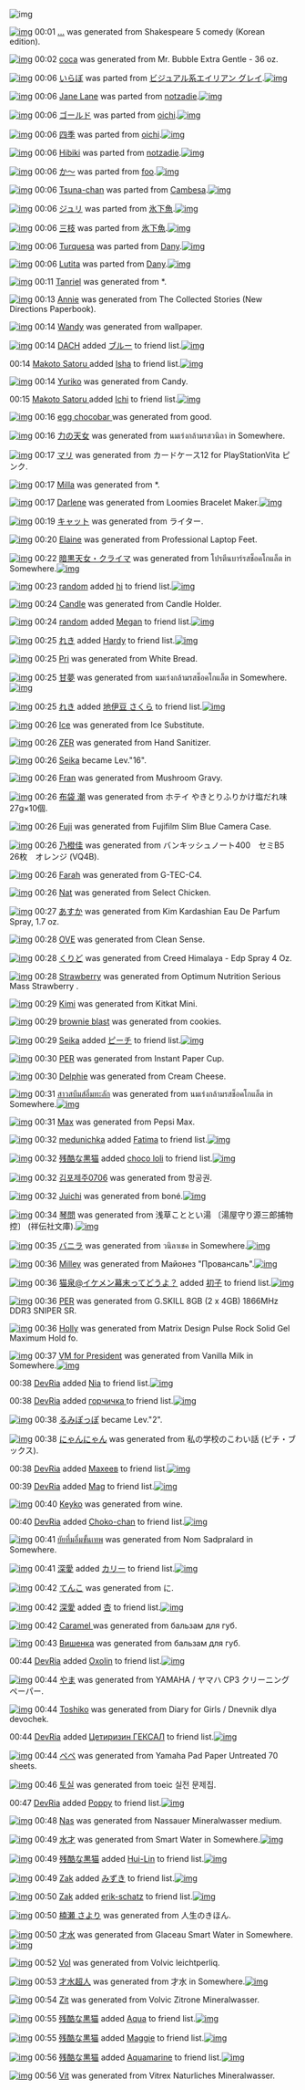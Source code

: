 ![img](http://gdrive-cdn.herokuapp.com/get/0B-nxIpt4DE2TdGhPalFPcFpSY0E/512px-barcode.png)

[![img](http://www.deviantsart.com/2m0m91l.png)](http://www.barcodekanojo.com/kanojo/3043703/...) 00:01 [...](http://www.barcodekanojo.com/kanojo/3043703/...) was generated from Shakespeare 5 comedy (Korean edition).

[![img](http://www.deviantsart.com/2l9hjhc.png)](http://www.barcodekanojo.com/kanojo/3043704/coca) 00:02 [coca](http://www.barcodekanojo.com/kanojo/3043704/coca) was generated from Mr. Bubble Extra Gentle - 36 oz.

[![img](http://www.deviantsart.com/12osh33.png)](http://www.barcodekanojo.com/kanojo/2971084/%E3%81%84%E3%82%89%E3%81%BC) 00:06 [いらぼ](http://www.barcodekanojo.com/kanojo/2971084/%E3%81%84%E3%82%89%E3%81%BC) was parted from [ビジュアル系エイリアン グレイ](http://www.barcodekanojo.com/kanojo/2971084/%E3%81%84%E3%82%89%E3%81%BC).[![img](http://www.deviantsart.com/kj51e0.jpeg)](http://www.barcodekanojo.com/user/441/%E3%83%93%E3%82%B8%E3%83%A5%E3%82%A2%E3%83%AB%E7%B3%BB%E3%82%A8%E3%82%A4%E3%83%AA%E3%82%A2%E3%83%B3%20%E3%82%B0%E3%83%AC%E3%82%A4) 

[![img](http://www.deviantsart.com/111nhpi.png)](http://www.barcodekanojo.com/kanojo/2958369/Jane%20Lane) 00:06 [Jane Lane](http://www.barcodekanojo.com/kanojo/2958369/Jane%20Lane) was parted from [notzadie](http://www.barcodekanojo.com/kanojo/2958369/Jane%20Lane).[![img](http://www.deviantsart.com/cfm7df.jpeg)](http://www.barcodekanojo.com/user/273016/notzadie) 

[![img](http://www.deviantsart.com/d8p3pn.png)](http://www.barcodekanojo.com/kanojo/2592654/%E3%82%B4%E3%83%BC%E3%83%AB%E3%83%89) 00:06 [ゴールド](http://www.barcodekanojo.com/kanojo/2592654/%E3%82%B4%E3%83%BC%E3%83%AB%E3%83%89) was parted from [oichi](http://www.barcodekanojo.com/kanojo/2592654/%E3%82%B4%E3%83%BC%E3%83%AB%E3%83%89).[![img](http://www.deviantsart.com/2js26ki.jpeg)](http://www.barcodekanojo.com/user/16621/oichi) 

[![img](http://www.deviantsart.com/2d71chh.png)](http://www.barcodekanojo.com/kanojo/1323363/%E5%9B%9B%E5%AD%A3) 00:06 [四季](http://www.barcodekanojo.com/kanojo/1323363/%E5%9B%9B%E5%AD%A3) was parted from [oichi](http://www.barcodekanojo.com/kanojo/1323363/%E5%9B%9B%E5%AD%A3).[![img](http://www.deviantsart.com/2js26ki.jpeg)](http://www.barcodekanojo.com/user/16621/oichi) 

[![img](http://www.deviantsart.com/2okcc6r.png)](http://www.barcodekanojo.com/kanojo/2955906/Hibiki) 00:06 [Hibiki](http://www.barcodekanojo.com/kanojo/2955906/Hibiki) was parted from [notzadie](http://www.barcodekanojo.com/kanojo/2955906/Hibiki).[![img](http://www.deviantsart.com/cfm7df.jpeg)](http://www.barcodekanojo.com/user/273016/notzadie) 

[![img](http://www.deviantsart.com/2ii4q33.png)](http://www.barcodekanojo.com/kanojo/2706098/%E3%81%8B%E3%80%9C) 00:06 [か〜](http://www.barcodekanojo.com/kanojo/2706098/%E3%81%8B%E3%80%9C) was parted from [foo](http://www.barcodekanojo.com/kanojo/2706098/%E3%81%8B%E3%80%9C).[![img](http://www.deviantsart.com/1mupksr.jpeg)](http://www.barcodekanojo.com/user/323/foo) 

[![img](http://www.deviantsart.com/14kodm2.png)](http://www.barcodekanojo.com/kanojo/2918424/Tsuna-chan) 00:06 [Tsuna-chan](http://www.barcodekanojo.com/kanojo/2918424/Tsuna-chan) was parted from [Cambesa](http://www.barcodekanojo.com/kanojo/2918424/Tsuna-chan).[![img](http://www.deviantsart.com/3o8egao.jpeg)](http://www.barcodekanojo.com/user/260820/Cambesa) 

[![img](http://www.deviantsart.com/28bnu4n.png)](http://www.barcodekanojo.com/kanojo/2969795/%E3%82%B8%E3%83%A5%E3%83%AA) 00:06 [ジュリ](http://www.barcodekanojo.com/kanojo/2969795/%E3%82%B8%E3%83%A5%E3%83%AA) was parted from [氷下魚](http://www.barcodekanojo.com/kanojo/2969795/%E3%82%B8%E3%83%A5%E3%83%AA).[![img](http://www.deviantsart.com/1oavpsm.jpeg)](http://www.barcodekanojo.com/user/246836/%E6%B0%B7%E4%B8%8B%E9%AD%9A) 

[![img](http://www.deviantsart.com/3om6b30.png)](http://www.barcodekanojo.com/kanojo/2969782/%E4%B8%89%E6%9E%9D) 00:06 [三枝](http://www.barcodekanojo.com/kanojo/2969782/%E4%B8%89%E6%9E%9D) was parted from [氷下魚](http://www.barcodekanojo.com/kanojo/2969782/%E4%B8%89%E6%9E%9D).[![img](http://www.deviantsart.com/1oavpsm.jpeg)](http://www.barcodekanojo.com/user/246836/%E6%B0%B7%E4%B8%8B%E9%AD%9A) 

[![img](http://www.deviantsart.com/14sml8g.png)](http://www.barcodekanojo.com/kanojo/2953368/Turquesa) 00:06 [Turquesa](http://www.barcodekanojo.com/kanojo/2953368/Turquesa) was parted from [Dany](http://www.barcodekanojo.com/kanojo/2953368/Turquesa).[![img](http://www.deviantsart.com/1234h9o.jpeg)](http://www.barcodekanojo.com/user/271327/Dany) 

[![img](http://www.deviantsart.com/2vh09q7.png)](http://www.barcodekanojo.com/kanojo/2925465/Lutita) 00:06 [Lutita](http://www.barcodekanojo.com/kanojo/2925465/Lutita) was parted from [Dany](http://www.barcodekanojo.com/kanojo/2925465/Lutita).[![img](http://www.deviantsart.com/1234h9o.jpeg)](http://www.barcodekanojo.com/user/271327/Dany) 

[![img](http://www.deviantsart.com/3doccas.png)](http://www.barcodekanojo.com/kanojo/3043705/Tanriel) 00:11 [Tanriel](http://www.barcodekanojo.com/kanojo/3043705/Tanriel) was generated from *.

[![img](http://www.deviantsart.com/3jst4vq.png)](http://www.barcodekanojo.com/kanojo/3043706/Annie) 00:13 [Annie](http://www.barcodekanojo.com/kanojo/3043706/Annie) was generated from The Collected Stories (New Directions Paperbook).

[![img](http://www.deviantsart.com/38dpggl.png)](http://www.barcodekanojo.com/kanojo/3043707/Wandy) 00:14 [Wandy](http://www.barcodekanojo.com/kanojo/3043707/Wandy) was generated from wallpaper.

[![img](http://www.deviantsart.com/1erllea.jpeg)](http://www.barcodekanojo.com/user/283907/DACH) 00:14 [DACH](http://www.barcodekanojo.com/user/283907/DACH) added [ブルー](http://www.barcodekanojo.com/kanojo/2498146/%E3%83%96%E3%83%AB%E3%83%BC) to friend list.[![img](http://www.deviantsart.com/24ohskf.png)](http://www.barcodekanojo.com/kanojo/2498146/%E3%83%96%E3%83%AB%E3%83%BC) 

00:14 [Makoto Satoru ](http://www.barcodekanojo.com/user/447249/Makoto%20Satoru%20) added [Isha](http://www.barcodekanojo.com/kanojo/2581144/Isha) to friend list.[![img](http://www.deviantsart.com/1ojlanu.png)](http://www.barcodekanojo.com/kanojo/2581144/Isha) 

[![img](http://www.deviantsart.com/3psl0gs.png)](http://www.barcodekanojo.com/kanojo/3043708/Yuriko) 00:14 [Yuriko](http://www.barcodekanojo.com/kanojo/3043708/Yuriko) was generated from Candy.

00:15 [Makoto Satoru ](http://www.barcodekanojo.com/user/447249/Makoto%20Satoru%20) added [Ichi](http://www.barcodekanojo.com/kanojo/2335013/Ichi) to friend list.[![img](http://www.deviantsart.com/1t2tvv8.png)](http://www.barcodekanojo.com/kanojo/2335013/Ichi) 

[![img](http://www.deviantsart.com/2evfinq.png)](http://www.barcodekanojo.com/kanojo/3043709/egg%20chocobar%20) 00:16 [egg chocobar ](http://www.barcodekanojo.com/kanojo/3043709/egg%20chocobar%20) was generated from good.

[![img](http://www.deviantsart.com/24rdbal.png)](http://www.barcodekanojo.com/kanojo/3043710/%E5%8A%9B%E3%81%AE%E5%A4%A9%E5%A5%B3) 00:16 [力の天女](http://www.barcodekanojo.com/kanojo/3043710/%E5%8A%9B%E3%81%AE%E5%A4%A9%E5%A5%B3) was generated from นมเร่งกล้ามรสวนิลา in Somewhere.

[![img](http://www.deviantsart.com/ghu5rf.png)](http://www.barcodekanojo.com/kanojo/3043711/%E3%83%9E%E3%83%AA) 00:17 [マリ](http://www.barcodekanojo.com/kanojo/3043711/%E3%83%9E%E3%83%AA) was generated from カードケース12 for PlayStationVita ピンク.

[![img](http://www.deviantsart.com/1mvitr1.png)](http://www.barcodekanojo.com/kanojo/3043712/Milla) 00:17 [Milla](http://www.barcodekanojo.com/kanojo/3043712/Milla) was generated from *.

[![img](http://www.deviantsart.com/21nk8jl.png)](http://www.barcodekanojo.com/kanojo/3043713/Darlene) 00:17 [Darlene](http://www.barcodekanojo.com/kanojo/3043713/Darlene) was generated from Loomies Bracelet Maker.[![img](http://www.deviantsart.com/1ilfoit.jpeg)](http://www.barcodekanojo.com/product_images/barcode/5758205/1404659821/Loomies%20Bracelet%20Maker.jpg) 

[![img](http://www.deviantsart.com/278vnoj.png)](http://www.barcodekanojo.com/kanojo/3043714/%E3%82%AD%E3%83%A3%E3%83%83%E3%83%88) 00:19 [キャット](http://www.barcodekanojo.com/kanojo/3043714/%E3%82%AD%E3%83%A3%E3%83%83%E3%83%88) was generated from ライター.

[![img](http://www.deviantsart.com/3h6f133.png)](http://www.barcodekanojo.com/kanojo/3043715/Elaine) 00:20 [Elaine](http://www.barcodekanojo.com/kanojo/3043715/Elaine) was generated from Professional Laptop Feet.

[![img](http://www.deviantsart.com/gtqfg9.png)](http://www.barcodekanojo.com/kanojo/3043716/%E6%9A%97%E9%BB%92%E5%A4%A9%E5%A5%B3%E3%83%BB%E3%82%AF%E3%83%A9%E3%82%A4%E3%83%9E) 00:22 [暗黒天女・クライマ](http://www.barcodekanojo.com/kanojo/3043716/%E6%9A%97%E9%BB%92%E5%A4%A9%E5%A5%B3%E3%83%BB%E3%82%AF%E3%83%A9%E3%82%A4%E3%83%9E) was generated from โปรตีนบาร์รสช็อคโกแล็ต in Somewhere.[![img](http://www.deviantsart.com/1dr5tf2.jpeg)](http://www.barcodekanojo.com/product_images/barcode/5758208/1404660088/50x50x,PE0,PB9,P82,PE0,PB8,P9B,PE0,PB8,PA3,PE0,PB8,P95,PE0,PB8,PB5,PE0,PB8,P99,PE0,PB8,P9A,PE0,PB8,PB2,PE0,PB8,PA3,PE0,PB9,P8C,PE0,PB8,PA3,PE0,PB8,PAA,PE0,PB8,P8A,PE0,PB9,P87,PE0,PB8,PAD,PE0,PB8,P84,PE0,PB9,P82,PE0,PB8,P81,PE0,PB9,P81,PE0,PB8,PA5,PE0,PB9,P87,PE0,PB8,P95.jpg,qw=88,ah=88.pagespeed.ic.uwPGCraUtx.jpg) 

[![img](http://www.deviantsart.com/1bu0hed.jpeg)](http://www.barcodekanojo.com/user/474544/random) 00:23 [random](http://www.barcodekanojo.com/user/474544/random) added [hi](http://www.barcodekanojo.com/kanojo/2466796/hi) to friend list.[![img](http://www.deviantsart.com/2037fdn.png)](http://www.barcodekanojo.com/kanojo/2466796/hi) 

[![img](http://www.deviantsart.com/37erp3a.png)](http://www.barcodekanojo.com/kanojo/3043717/Candle) 00:24 [Candle](http://www.barcodekanojo.com/kanojo/3043717/Candle) was generated from Candle Holder.

[![img](http://www.deviantsart.com/1bu0hed.jpeg)](http://www.barcodekanojo.com/user/474544/random) 00:24 [random](http://www.barcodekanojo.com/user/474544/random) added [Megan](http://www.barcodekanojo.com/kanojo/2635312/Megan) to friend list.[![img](http://www.deviantsart.com/1dndl0g.png)](http://www.barcodekanojo.com/kanojo/2635312/Megan) 

[![img](http://www.deviantsart.com/1homs81.jpeg)](http://www.barcodekanojo.com/user/422141/%E3%82%8C%E3%81%8D) 00:25 [れき](http://www.barcodekanojo.com/user/422141/%E3%82%8C%E3%81%8D) added [Hardy](http://www.barcodekanojo.com/kanojo/2565849/Hardy) to friend list.[![img](http://www.deviantsart.com/366dl9t.png)](http://www.barcodekanojo.com/kanojo/2565849/Hardy) 

[![img](http://www.deviantsart.com/3p0e5he.png)](http://www.barcodekanojo.com/kanojo/3043718/Pri) 00:25 [Pri](http://www.barcodekanojo.com/kanojo/3043718/Pri) was generated from White Bread.

[![img](http://www.deviantsart.com/3k2elkd.png)](http://www.barcodekanojo.com/kanojo/3043719/%E7%94%98%E5%A4%A2) 00:25 [甘夢](http://www.barcodekanojo.com/kanojo/3043719/%E7%94%98%E5%A4%A2) was generated from นมเร่งกล้ามรสช็อคโกแล็ต in Somewhere.[![img](http://www.deviantsart.com/20ddg3r.jpeg)](http://www.barcodekanojo.com/product_images/barcode/5758214/1404660280/50x50x,PE0,PB8,P99,PE0,PB8,PA1,PE0,PB9,P80,PE0,PB8,PA3,PE0,PB9,P88,PE0,PB8,P87,PE0,PB8,P81,PE0,PB8,PA5,PE0,PB9,P89,PE0,PB8,PB2,PE0,PB8,PA1,PE0,PB8,PA3,PE0,PB8,PAA,PE0,PB8,P8A,PE0,PB9,P87,PE0,PB8,PAD,PE0,PB8,P84,PE0,PB9,P82,PE0,PB8,P81,PE0,PB9,P81,PE0,PB8,PA5,PE0,PB9,P87,PE0,PB8,P95.jpg,qw=88,ah=88.pagespeed.ic.7ZA_c_XlUK.jpg) 

[![img](http://www.deviantsart.com/1homs81.jpeg)](http://www.barcodekanojo.com/user/422141/%E3%82%8C%E3%81%8D) 00:25 [れき](http://www.barcodekanojo.com/user/422141/%E3%82%8C%E3%81%8D) added [地伊豆 さくら](http://www.barcodekanojo.com/kanojo/497754/%E5%9C%B0%E4%BC%8A%E8%B1%86%20%E3%81%95%E3%81%8F%E3%82%89) to friend list.[![img](http://www.deviantsart.com/spc3nf.png)](http://www.barcodekanojo.com/kanojo/497754/%E5%9C%B0%E4%BC%8A%E8%B1%86%20%E3%81%95%E3%81%8F%E3%82%89) 

[![img](http://www.deviantsart.com/1e4nl9o.png)](http://www.barcodekanojo.com/kanojo/3043721/Ice) 00:26 [Ice](http://www.barcodekanojo.com/kanojo/3043721/Ice) was generated from Ice Substitute.

[![img](http://www.deviantsart.com/2b6g6k1.png)](http://www.barcodekanojo.com/kanojo/3043720/ZER) 00:26 [ZER](http://www.barcodekanojo.com/kanojo/3043720/ZER) was generated from Hand Sanitizer.

[![img](http://www.deviantsart.com/3q1fcs7.jpeg)](http://www.barcodekanojo.com/user/453246/Seika) 00:26 [Seika](http://www.barcodekanojo.com/user/453246/Seika) became Lev."16".

[![img](http://www.deviantsart.com/3ac3gvj.png)](http://www.barcodekanojo.com/kanojo/3043722/Fran) 00:26 [Fran](http://www.barcodekanojo.com/kanojo/3043722/Fran) was generated from Mushroom Gravy.

[![img](http://www.deviantsart.com/270ujeb.png)](http://www.barcodekanojo.com/kanojo/3043723/%E5%B8%83%E8%A2%8B%20%E6%BD%AE) 00:26 [布袋 潮](http://www.barcodekanojo.com/kanojo/3043723/%E5%B8%83%E8%A2%8B%20%E6%BD%AE) was generated from ホテイ やきとりふりかけ塩だれ味 27g×10個.

[![img](http://www.deviantsart.com/2hls95o.png)](http://www.barcodekanojo.com/kanojo/3043724/Fuji) 00:26 [Fuji](http://www.barcodekanojo.com/kanojo/3043724/Fuji) was generated from Fujifilm Slim Blue Camera Case.

[![img](http://www.deviantsart.com/15qcspo.png)](http://www.barcodekanojo.com/kanojo/3043725/%E4%B9%83%E6%A9%99%E4%BD%B3) 00:26 [乃橙佳](http://www.barcodekanojo.com/kanojo/3043725/%E4%B9%83%E6%A9%99%E4%BD%B3) was generated from バンキッシュノート400　セミB5　26枚　オレンジ (VQ4B).

[![img](http://www.deviantsart.com/16ku6uv.png)](http://www.barcodekanojo.com/kanojo/3043726/Farah) 00:26 [Farah](http://www.barcodekanojo.com/kanojo/3043726/Farah) was generated from G-TEC-C4.

[![img](http://www.deviantsart.com/3pku7qu.png)](http://www.barcodekanojo.com/kanojo/3043727/Nat) 00:26 [Nat](http://www.barcodekanojo.com/kanojo/3043727/Nat) was generated from Select Chicken.

[![img](http://www.deviantsart.com/otvbrc.png)](http://www.barcodekanojo.com/kanojo/3043728/%E3%81%82%E3%81%99%E3%81%8B) 00:27 [あすか](http://www.barcodekanojo.com/kanojo/3043728/%E3%81%82%E3%81%99%E3%81%8B) was generated from Kim Kardashian Eau De Parfum Spray, 1.7 oz.

[![img](http://www.deviantsart.com/1jdb73.png)](http://www.barcodekanojo.com/kanojo/3043729/OVE) 00:28 [OVE](http://www.barcodekanojo.com/kanojo/3043729/OVE) was generated from Clean Sense.

[![img](http://www.deviantsart.com/bbp3nj.png)](http://www.barcodekanojo.com/kanojo/3043731/%E3%81%8F%E3%82%8A%E3%81%A9) 00:28 [くりど](http://www.barcodekanojo.com/kanojo/3043731/%E3%81%8F%E3%82%8A%E3%81%A9) was generated from Creed Himalaya - Edp Spray 4 Oz.

[![img](http://www.deviantsart.com/22et043.png)](http://www.barcodekanojo.com/kanojo/3043730/Strawberry) 00:28 [Strawberry](http://www.barcodekanojo.com/kanojo/3043730/Strawberry) was generated from Optimum Nutrition Serious Mass Strawberry .

[![img](http://www.deviantsart.com/3p9ujts.png)](http://www.barcodekanojo.com/kanojo/3043732/Kimi) 00:29 [Kimi](http://www.barcodekanojo.com/kanojo/3043732/Kimi) was generated from Kitkat Mini.

[![img](http://www.deviantsart.com/251pt5u.png)](http://www.barcodekanojo.com/kanojo/3043733/brownie%20blast) 00:29 [brownie blast](http://www.barcodekanojo.com/kanojo/3043733/brownie%20blast) was generated from cookies.

[![img](http://www.deviantsart.com/3q1fcs7.jpeg)](http://www.barcodekanojo.com/user/453246/Seika) 00:29 [Seika](http://www.barcodekanojo.com/user/453246/Seika) added [ピーチ](http://www.barcodekanojo.com/kanojo/2060229/%E3%83%94%E3%83%BC%E3%83%81) to friend list.[![img](http://www.deviantsart.com/3eqkqb4.png)](http://www.barcodekanojo.com/kanojo/2060229/%E3%83%94%E3%83%BC%E3%83%81) 

[![img](http://www.deviantsart.com/kq95cg.png)](http://www.barcodekanojo.com/kanojo/3043734/PER) 00:30 [PER](http://www.barcodekanojo.com/kanojo/3043734/PER) was generated from Instant Paper Cup.

[![img](http://www.deviantsart.com/3d6nsp3.png)](http://www.barcodekanojo.com/kanojo/3043735/Delphie) 00:30 [Delphie](http://www.barcodekanojo.com/kanojo/3043735/Delphie) was generated from Cream Cheese.

[![img](http://www.deviantsart.com/2k3qirv.png)](http://www.barcodekanojo.com/kanojo/3043736/%E0%B8%AA%E0%B8%B2%E0%B8%A7%E0%B8%AA%E0%B8%9A%E0%B8%B6%E0%B8%A1%E0%B8%AA%E0%B9%8C%E0%B8%AD%E0%B8%B6%E0%B9%8B%E0%B8%A1%E0%B8%97%E0%B8%B0%E0%B8%A5%E0%B8%B1%E0%B8%81) 00:31 [สาวสบึมส์อึ๋มทะลัก](http://www.barcodekanojo.com/kanojo/3043736/%E0%B8%AA%E0%B8%B2%E0%B8%A7%E0%B8%AA%E0%B8%9A%E0%B8%B6%E0%B8%A1%E0%B8%AA%E0%B9%8C%E0%B8%AD%E0%B8%B6%E0%B9%8B%E0%B8%A1%E0%B8%97%E0%B8%B0%E0%B8%A5%E0%B8%B1%E0%B8%81) was generated from นมเร่งกล้ามรสช็อคโกแล็ต in Somewhere.[![img](http://www.deviantsart.com/2pioh1l.jpeg)](http://www.barcodekanojo.com/product_images/barcode/5758233/1404660635/%E0%B8%99%E0%B8%A1%E0%B9%80%E0%B8%A3%E0%B9%88%E0%B8%87%E0%B8%81%E0%B8%A5%E0%B9%89%E0%B8%B2%E0%B8%A1%E0%B8%A3%E0%B8%AA%E0%B8%8A%E0%B9%87%E0%B8%AD%E0%B8%84%E0%B9%82%E0%B8%81%E0%B9%81%E0%B8%A5%E0%B9%87%E0%B8%95.jpg) 

[![img](http://www.deviantsart.com/2aun4kk.png)](http://www.barcodekanojo.com/kanojo/3043737/Max) 00:31 [Max](http://www.barcodekanojo.com/kanojo/3043737/Max) was generated from Pepsi Max.

[![img](http://www.deviantsart.com/37jm75t.jpeg)](http://www.barcodekanojo.com/user/400415/medunichka) 00:32 [medunichka](http://www.barcodekanojo.com/user/400415/medunichka) added [Fatima](http://www.barcodekanojo.com/kanojo/2832610/Fatima) to friend list.[![img](http://www.deviantsart.com/1vi1pvl.png)](http://www.barcodekanojo.com/kanojo/2832610/Fatima) 

[![img](http://www.deviantsart.com/1soi716.jpeg)](http://www.barcodekanojo.com/user/315707/%E6%AE%8B%E9%85%B7%E3%81%AA%E9%BB%92%E7%8C%AB) 00:32 [残酷な黒猫](http://www.barcodekanojo.com/user/315707/%E6%AE%8B%E9%85%B7%E3%81%AA%E9%BB%92%E7%8C%AB) added [choco loli](http://www.barcodekanojo.com/kanojo/2437051/choco%20loli) to friend list.[![img](http://www.deviantsart.com/28ltel0.png)](http://www.barcodekanojo.com/kanojo/2437051/choco%20loli) 

[![img](http://www.deviantsart.com/1rnh47l.png)](http://www.barcodekanojo.com/kanojo/3043738/%EA%B9%80%ED%8F%AC%EC%A0%9C%EC%A3%BC0706) 00:32 [김포제주0706](http://www.barcodekanojo.com/kanojo/3043738/%EA%B9%80%ED%8F%AC%EC%A0%9C%EC%A3%BC0706) was generated from 항공권.

[![img](http://www.deviantsart.com/60rm6p.png)](http://www.barcodekanojo.com/kanojo/3043739/Juichi) 00:32 [Juichi](http://www.barcodekanojo.com/kanojo/3043739/Juichi) was generated from boné.[![img](http://www.deviantsart.com/6kaqu5.jpeg)](http://www.barcodekanojo.com/product_images/barcode/5758238/1404660702/bon%C3%A9.jpg) 

[![img](http://www.deviantsart.com/3uqmhbh.png)](http://www.barcodekanojo.com/kanojo/3043740/%E7%90%B4%E5%95%8F) 00:34 [琴問](http://www.barcodekanojo.com/kanojo/3043740/%E7%90%B4%E5%95%8F) was generated from 浅草こととい湯 〔湯屋守り源三郎捕物控〕 (祥伝社文庫).[![img](http://www.deviantsart.com/34reda0.jpeg)](http://www.barcodekanojo.com/product_images/barcode/5758239/1404660812/50x50x,PE6,PB5,P85,PE8,P8D,P89,PE3,P81,P93,PE3,P81,PA8,PE3,P81,PA8,PE3,P81,P84,PE6,PB9,PAF,P20,PE3,P80,P94,PE6,PB9,PAF,PE5,PB1,P8B,PE5,PAE,P88,PE3,P82,P8A,PE6,PBA,P90,PE4,PB8,P89,PE9,P83,P8E,PE6,P8D,P95,PE7,P89,PA9,PE6,P8E,PA7,PE3,P80,P95,P20,P28,PE7,PA5,PA5,PE4,PBC,P9D,PE7,PA4,PBE,PE6,P96,P87,PE5,PBA,PAB,P29.jpg,qw=88,ah=88.pagespeed.ic.NpveqEMCVE.jpg) 

[![img](http://www.deviantsart.com/194r5ls.png)](http://www.barcodekanojo.com/kanojo/3043741/%E3%83%90%E3%83%8B%E3%83%A9) 00:35 [バニラ](http://www.barcodekanojo.com/kanojo/3043741/%E3%83%90%E3%83%8B%E3%83%A9) was generated from วนิลาเชค in Somewhere.[![img](http://www.deviantsart.com/2l2lrsp.jpeg)](http://www.barcodekanojo.com/product_images/barcode/5758240/1404660855/50x50x,PE0,PB8,PA7,PE0,PB8,P99,PE0,PB8,PB4,PE0,PB8,PA5,PE0,PB8,PB2,PE0,PB9,P80,PE0,PB8,P8A,PE0,PB8,P84.jpg,qw=88,ah=88.pagespeed.ic.SNVzE95K-d.jpg) 

[![img](http://www.deviantsart.com/1j80jei.png)](http://www.barcodekanojo.com/kanojo/3043742/Milley) 00:36 [Milley](http://www.barcodekanojo.com/kanojo/3043742/Milley) was generated from Майонез "Провансаль".[![img](http://www.deviantsart.com/3cfgm68.jpeg)](http://www.barcodekanojo.com/product_images/barcode/5758241/1404660935/50x50x,PD0,P9C,PD0,PB0,PD0,PB9,PD0,PBE,PD0,PBD,PD0,PB5,PD0,PB7,P20,P22,PD0,P9F,PD1,P80,PD0,PBE,PD0,PB2,PD0,PB0,PD0,PBD,PD1,P81,PD0,PB0,PD0,PBB,PD1,P8C,P22.jpg,qw=88,ah=88.pagespeed.ic.dhmPHYCG_L.jpg) 

[![img](http://www.deviantsart.com/3i2fbkr.jpeg)](http://www.barcodekanojo.com/user/309843/%E7%8C%AB%E6%B3%89%40%E3%82%A4%E3%82%B1%E3%83%A1%E3%83%B3%E5%B9%95%E6%9C%AB%E3%81%A3%E3%81%A6%E3%81%A9%E3%81%86%E3%82%88%EF%BC%9F) 00:36 [猫泉@イケメン幕末ってどうよ？](http://www.barcodekanojo.com/user/309843/%E7%8C%AB%E6%B3%89%40%E3%82%A4%E3%82%B1%E3%83%A1%E3%83%B3%E5%B9%95%E6%9C%AB%E3%81%A3%E3%81%A6%E3%81%A9%E3%81%86%E3%82%88%EF%BC%9F) added [初子](http://www.barcodekanojo.com/kanojo/2399157/%E5%88%9D%E5%AD%90) to friend list.[![img](http://www.deviantsart.com/1mm90c4.png)](http://www.barcodekanojo.com/kanojo/2399157/%E5%88%9D%E5%AD%90) 

[![img](http://www.deviantsart.com/fhtiu6.png)](http://www.barcodekanojo.com/kanojo/3043743/PER) 00:36 [PER](http://www.barcodekanojo.com/kanojo/3043743/PER) was generated from G.SKILL 8GB (2 x 4GB) 1866MHz DDR3 SNIPER SR.

[![img](http://www.deviantsart.com/10d1c3g.png)](http://www.barcodekanojo.com/kanojo/3043744/Holly) 00:36 [Holly](http://www.barcodekanojo.com/kanojo/3043744/Holly) was generated from Matrix Design Pulse Rock Solid Gel Maximum Hold fo.

[![img](http://www.deviantsart.com/r0cfvi.png)](http://www.barcodekanojo.com/kanojo/3043745/VM%20for%20President) 00:37 [VM for President](http://www.barcodekanojo.com/kanojo/3043745/VM%20for%20President) was generated from Vanilla Milk in Somewhere.[![img](http://www.deviantsart.com/2qdejfb.jpeg)](http://www.barcodekanojo.com/product_images/barcode/5758245/1404660979/50x50xVanilla,P20Milk.jpg,qw=88,ah=88.pagespeed.ic.1o-ESlVqeE.jpg) 

00:38 [DevRia](http://www.barcodekanojo.com/user/472911/DevRia) added [Nia](http://www.barcodekanojo.com/kanojo/2513913/Nia) to friend list.[![img](http://www.deviantsart.com/1q05m8o.png)](http://www.barcodekanojo.com/kanojo/2513913/Nia) 

00:38 [DevRia](http://www.barcodekanojo.com/user/472911/DevRia) added [горчичка ](http://www.barcodekanojo.com/kanojo/2530991/%D0%B3%D0%BE%D1%80%D1%87%D0%B8%D1%87%D0%BA%D0%B0%20) to friend list.[![img](http://www.deviantsart.com/bs31ct.png)](http://www.barcodekanojo.com/kanojo/2530991/%D0%B3%D0%BE%D1%80%D1%87%D0%B8%D1%87%D0%BA%D0%B0%20) 

[![img](http://www.deviantsart.com/3nijai7.jpeg)](http://www.barcodekanojo.com/user/474048/%E3%82%8B%E3%81%BF%E3%81%BD%E3%81%A3%E3%81%BD) 00:38 [るみぽっぽ](http://www.barcodekanojo.com/user/474048/%E3%82%8B%E3%81%BF%E3%81%BD%E3%81%A3%E3%81%BD) became Lev."2".

[![img](http://www.deviantsart.com/2rrbavs.png)](http://www.barcodekanojo.com/kanojo/3043746/%E3%81%AB%E3%82%83%E3%82%93%E3%81%AB%E3%82%83%E3%82%93) 00:38 [にゃんにゃん](http://www.barcodekanojo.com/kanojo/3043746/%E3%81%AB%E3%82%83%E3%82%93%E3%81%AB%E3%82%83%E3%82%93) was generated from 私の学校のこわい話 (ピチ・ブックス).

00:38 [DevRia](http://www.barcodekanojo.com/user/472911/DevRia) added [Махеев](http://www.barcodekanojo.com/kanojo/2489891/%D0%9C%D0%B0%D1%85%D0%B5%D0%B5%D0%B2) to friend list.[![img](http://www.deviantsart.com/33jdq20.png)](http://www.barcodekanojo.com/kanojo/2489891/%D0%9C%D0%B0%D1%85%D0%B5%D0%B5%D0%B2) 

00:39 [DevRia](http://www.barcodekanojo.com/user/472911/DevRia) added [Mag](http://www.barcodekanojo.com/kanojo/2748516/Mag) to friend list.[![img](http://www.deviantsart.com/3c2fo7h.png)](http://www.barcodekanojo.com/kanojo/2748516/Mag) 

[![img](http://www.deviantsart.com/3ldatb9.png)](http://www.barcodekanojo.com/kanojo/3043747/Keyko) 00:40 [Keyko](http://www.barcodekanojo.com/kanojo/3043747/Keyko) was generated from wine.

00:40 [DevRia](http://www.barcodekanojo.com/user/472911/DevRia) added [Choko-chan](http://www.barcodekanojo.com/kanojo/2486139/Choko-chan) to friend list.[![img](http://www.deviantsart.com/13auva9.png)](http://www.barcodekanojo.com/kanojo/2486139/Choko-chan) 

[![img](http://www.deviantsart.com/2jjg7nn.png)](http://www.barcodekanojo.com/kanojo/3043748/%E0%B8%A2%E0%B8%B1%E0%B8%A2%E0%B8%97%E0%B8%B6%E0%B9%88%E0%B8%A1%E0%B8%AD%E0%B8%B6%E0%B9%8B%E0%B8%A1%E0%B8%82%E0%B8%B1%E0%B9%89%E0%B8%99%E0%B9%80%E0%B8%97%E0%B8%9E) 00:41 [ยัยทึ่มอึ๋มขั้นเทพ](http://www.barcodekanojo.com/kanojo/3043748/%E0%B8%A2%E0%B8%B1%E0%B8%A2%E0%B8%97%E0%B8%B6%E0%B9%88%E0%B8%A1%E0%B8%AD%E0%B8%B6%E0%B9%8B%E0%B8%A1%E0%B8%82%E0%B8%B1%E0%B9%89%E0%B8%99%E0%B9%80%E0%B8%97%E0%B8%9E) was generated from Nom Sadpralard in Somewhere.

[![img](http://www.deviantsart.com/3dehs9f.jpeg)](http://www.barcodekanojo.com/user/445273/%E6%B7%B1%E6%84%9B) 00:41 [深愛](http://www.barcodekanojo.com/user/445273/%E6%B7%B1%E6%84%9B) added [カリー](http://www.barcodekanojo.com/kanojo/212222/%E3%82%AB%E3%83%AA%E3%83%BC) to friend list.[![img](http://www.deviantsart.com/3n1q7o0.png)](http://www.barcodekanojo.com/kanojo/212222/%E3%82%AB%E3%83%AA%E3%83%BC) 

[![img](http://www.deviantsart.com/18invpi.png)](http://www.barcodekanojo.com/kanojo/3043749/%E3%81%A6%E3%82%93%E3%81%93) 00:42 [てんこ](http://www.barcodekanojo.com/kanojo/3043749/%E3%81%A6%E3%82%93%E3%81%93) was generated from に.

[![img](http://www.deviantsart.com/3dehs9f.jpeg)](http://www.barcodekanojo.com/user/445273/%E6%B7%B1%E6%84%9B) 00:42 [深愛](http://www.barcodekanojo.com/user/445273/%E6%B7%B1%E6%84%9B) added [杏](http://www.barcodekanojo.com/kanojo/36145/%E6%9D%8F) to friend list.[![img](http://www.deviantsart.com/d8085i.png)](http://www.barcodekanojo.com/kanojo/36145/%E6%9D%8F) 

[![img](http://www.deviantsart.com/2rao5ro.png)](http://www.barcodekanojo.com/kanojo/3043750/Caramel%20) 00:42 [Caramel ](http://www.barcodekanojo.com/kanojo/3043750/Caramel%20) was generated from бальзам для губ.

[![img](http://www.deviantsart.com/2ipf7eb.png)](http://www.barcodekanojo.com/kanojo/3043751/%D0%92%D0%B8%D1%88%D0%B5%D0%BD%D0%BA%D0%B0) 00:43 [Вишенка](http://www.barcodekanojo.com/kanojo/3043751/%D0%92%D0%B8%D1%88%D0%B5%D0%BD%D0%BA%D0%B0) was generated from бальзам для губ.

00:44 [DevRia](http://www.barcodekanojo.com/user/472911/DevRia) added [Oxolin](http://www.barcodekanojo.com/kanojo/2548983/Oxolin) to friend list.[![img](http://www.deviantsart.com/i6i33f.png)](http://www.barcodekanojo.com/kanojo/2548983/Oxolin) 

[![img](http://www.deviantsart.com/pgogl0.png)](http://www.barcodekanojo.com/kanojo/3043752/%E3%82%84%E3%81%BE) 00:44 [やま](http://www.barcodekanojo.com/kanojo/3043752/%E3%82%84%E3%81%BE) was generated from YAMAHA / ヤマハ CP3 クリーニングペーパー.

[![img](http://www.deviantsart.com/gv99m5.png)](http://www.barcodekanojo.com/kanojo/3043753/Toshiko) 00:44 [Toshiko](http://www.barcodekanojo.com/kanojo/3043753/Toshiko) was generated from Diary for Girls / Dnevnik dlya devochek.

00:44 [DevRia](http://www.barcodekanojo.com/user/472911/DevRia) added [Цетиризин ГЕКСАЛ](http://www.barcodekanojo.com/kanojo/2490176/%D0%A6%D0%B5%D1%82%D0%B8%D1%80%D0%B8%D0%B7%D0%B8%D0%BD%20%D0%93%D0%95%D0%9A%D0%A1%D0%90%D0%9B) to friend list.[![img](http://www.deviantsart.com/2uiuur5.png)](http://www.barcodekanojo.com/kanojo/2490176/%D0%A6%D0%B5%D1%82%D0%B8%D1%80%D0%B8%D0%B7%D0%B8%D0%BD%20%D0%93%D0%95%D0%9A%D0%A1%D0%90%D0%9B) 

[![img](http://www.deviantsart.com/3lbn0ut.png)](http://www.barcodekanojo.com/kanojo/3043754/%E3%83%9A%E3%83%9A) 00:44 [ペペ](http://www.barcodekanojo.com/kanojo/3043754/%E3%83%9A%E3%83%9A) was generated from Yamaha Pad Paper Untreated 70 sheets.

[![img](http://www.deviantsart.com/363rig1.png)](http://www.barcodekanojo.com/kanojo/3043755/%ED%86%A0%EC%8B%A4) 00:46 [토실](http://www.barcodekanojo.com/kanojo/3043755/%ED%86%A0%EC%8B%A4) was generated from toeic 실전 문제집.

00:47 [DevRia](http://www.barcodekanojo.com/user/472911/DevRia) added [Poppy](http://www.barcodekanojo.com/kanojo/2523987/Poppy) to friend list.[![img](http://www.deviantsart.com/136fqev.png)](http://www.barcodekanojo.com/kanojo/2523987/Poppy) 

[![img](http://www.deviantsart.com/28vei74.png)](http://www.barcodekanojo.com/kanojo/3043756/Nas) 00:48 [Nas](http://www.barcodekanojo.com/kanojo/3043756/Nas) was generated from Nassauer Mineralwasser medium.

[![img](http://www.deviantsart.com/94stdk.png)](http://www.barcodekanojo.com/kanojo/3043757/%E6%B0%B4%E6%89%8D) 00:49 [水才](http://www.barcodekanojo.com/kanojo/3043757/%E6%B0%B4%E6%89%8D) was generated from Smart Water in Somewhere.[![img](http://www.deviantsart.com/21n8vjf.jpeg)](http://www.barcodekanojo.com/product_images/barcode/5758267/1404661698/Smart%20Water.jpg) 

[![img](http://www.deviantsart.com/1soi716.jpeg)](http://www.barcodekanojo.com/user/315707/%E6%AE%8B%E9%85%B7%E3%81%AA%E9%BB%92%E7%8C%AB) 00:49 [残酷な黒猫](http://www.barcodekanojo.com/user/315707/%E6%AE%8B%E9%85%B7%E3%81%AA%E9%BB%92%E7%8C%AB) added [Hui-Lin](http://www.barcodekanojo.com/kanojo/306282/Hui-Lin) to friend list.[![img](http://www.deviantsart.com/2voged8.png)](http://www.barcodekanojo.com/kanojo/306282/Hui-Lin) 

[![img](http://www.deviantsart.com/2dtl6i2.jpeg)](http://www.barcodekanojo.com/user/280625/Zak) 00:49 [Zak](http://www.barcodekanojo.com/user/280625/Zak) added [みずき](http://www.barcodekanojo.com/kanojo/1593113/%E3%81%BF%E3%81%9A%E3%81%8D) to friend list.[![img](http://www.deviantsart.com/2t16v1r.png)](http://www.barcodekanojo.com/kanojo/1593113/%E3%81%BF%E3%81%9A%E3%81%8D) 

[![img](http://www.deviantsart.com/2dtl6i2.jpeg)](http://www.barcodekanojo.com/user/280625/Zak) 00:50 [Zak](http://www.barcodekanojo.com/user/280625/Zak) added [erik-schatz](http://www.barcodekanojo.com/kanojo/3038516/erik-schatz) to friend list.[![img](http://www.deviantsart.com/2u2rmnu.png)](http://www.barcodekanojo.com/kanojo/3038516/erik-schatz) 

[![img](http://www.deviantsart.com/2h8ee93.png)](http://www.barcodekanojo.com/kanojo/3043758/%E6%A5%A0%E7%80%AC%20%E3%81%95%E3%82%88%E3%82%8A) 00:50 [楠瀬 さより](http://www.barcodekanojo.com/kanojo/3043758/%E6%A5%A0%E7%80%AC%20%E3%81%95%E3%82%88%E3%82%8A) was generated from 人生のきほん.

[![img](http://www.deviantsart.com/34udv63.png)](http://www.barcodekanojo.com/kanojo/3043759/%E6%89%8D%E6%B0%B4) 00:50 [才水](http://www.barcodekanojo.com/kanojo/3043759/%E6%89%8D%E6%B0%B4) was generated from Glaceau Smart Water in Somewhere.[![img](http://www.deviantsart.com/22m3629.jpeg)](http://www.barcodekanojo.com/product_images/barcode/5758272/1404661844/Glaceau%20Smart%20Water.jpg) 

[![img](http://www.deviantsart.com/2gpjupi.png)](http://www.barcodekanojo.com/kanojo/3043760/Vol) 00:52 [Vol](http://www.barcodekanojo.com/kanojo/3043760/Vol) was generated from Volvic leichtperliq.

[![img](http://www.deviantsart.com/29c8nhb.png)](http://www.barcodekanojo.com/kanojo/3043761/%E6%89%8D%E6%B0%B4%E8%B6%85%E4%BA%BA) 00:53 [才水超人](http://www.barcodekanojo.com/kanojo/3043761/%E6%89%8D%E6%B0%B4%E8%B6%85%E4%BA%BA) was generated from 才水 in Somewhere.[![img](http://www.deviantsart.com/3cjhopt.jpeg)](http://www.barcodekanojo.com/product_images/barcode/5758274/1404661983/50x50x,PE6,P89,P8D,PE6,PB0,PB4.jpg,qw=88,ah=88.pagespeed.ic.iafy1s7XgZ.jpg) 

[![img](http://www.deviantsart.com/328ulnr.png)](http://www.barcodekanojo.com/kanojo/3043762/Zit) 00:54 [Zit](http://www.barcodekanojo.com/kanojo/3043762/Zit) was generated from Volvic Zitrone Mineralwasser.

[![img](http://www.deviantsart.com/1soi716.jpeg)](http://www.barcodekanojo.com/user/315707/%E6%AE%8B%E9%85%B7%E3%81%AA%E9%BB%92%E7%8C%AB) 00:55 [残酷な黒猫](http://www.barcodekanojo.com/user/315707/%E6%AE%8B%E9%85%B7%E3%81%AA%E9%BB%92%E7%8C%AB) added [Aqua](http://www.barcodekanojo.com/kanojo/1805313/Aqua) to friend list.[![img](http://www.deviantsart.com/241li99.png)](http://www.barcodekanojo.com/kanojo/1805313/Aqua) 

[![img](http://www.deviantsart.com/1soi716.jpeg)](http://www.barcodekanojo.com/user/315707/%E6%AE%8B%E9%85%B7%E3%81%AA%E9%BB%92%E7%8C%AB) 00:55 [残酷な黒猫](http://www.barcodekanojo.com/user/315707/%E6%AE%8B%E9%85%B7%E3%81%AA%E9%BB%92%E7%8C%AB) added [Maggie](http://www.barcodekanojo.com/kanojo/2886696/Maggie) to friend list.[![img](http://www.deviantsart.com/3ioslbt.png)](http://www.barcodekanojo.com/kanojo/2886696/Maggie) 

[![img](http://www.deviantsart.com/1soi716.jpeg)](http://www.barcodekanojo.com/user/315707/%E6%AE%8B%E9%85%B7%E3%81%AA%E9%BB%92%E7%8C%AB) 00:56 [残酷な黒猫](http://www.barcodekanojo.com/user/315707/%E6%AE%8B%E9%85%B7%E3%81%AA%E9%BB%92%E7%8C%AB) added [Aquamarine](http://www.barcodekanojo.com/kanojo/2448898/Aquamarine) to friend list.[![img](http://www.deviantsart.com/2nfe1bv.png)](http://www.barcodekanojo.com/kanojo/2448898/Aquamarine) 

[![img](http://www.deviantsart.com/3kgiuqn.png)](http://www.barcodekanojo.com/kanojo/3043763/Vit) 00:56 [Vit](http://www.barcodekanojo.com/kanojo/3043763/Vit) was generated from Vitrex Naturliches Mineralwasser.

